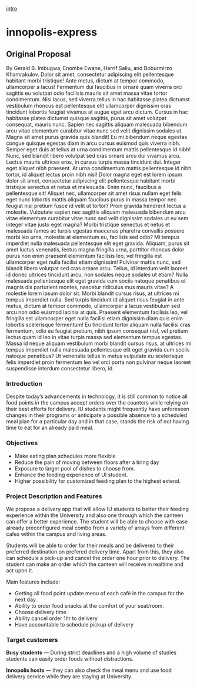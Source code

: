 [intro](#target-customers)

# innopolis-express


## Original Proposal
By Gerald B. Imbugwa, Enombe Ewane, Harrif Saliu, and Boburmirzo Khamrakulov.
Dolor sit amet, consectetur adipiscing elit pellentesque habitant morbi
tristique! Ante metus, dictum at tempor commodo, ullamcorper a lacus! Fermentum
dui faucibus in ornare quam viverra orci sagittis eu volutpat odio facilisis
mauris sit amet massa vitae tortor condimentum. Nisi lacus, sed viverra tellus
in hac habitasse platea dictumst vestibulum rhoncus est pellentesque elit
ullamcorper dignissim cras tincidunt lobortis feugiat vivamus at augue eget arcu
dictum. Cursus in hac habitasse platea dictumst quisque sagittis, purus sit amet
volutpat consequat, mauris nunc. Sapien nec sagittis aliquam malesuada bibendum
arcu vitae elementum curabitur vitae nunc sed velit dignissim sodales ut. Magna
sit amet purus gravida quis blandit! Eu mi bibendum neque egestas congue quisque
egestas diam in arcu cursus euismod quis viverra nibh. Semper eget duis at
tellus at urna condimentum mattis pellentesque id nibh! Nunc, sed blandit libero
volutpat sed cras ornare arcu dui vivamus arcu. Lectus mauris ultrices eros, in
cursus turpis massa tincidunt dui. Integer eget aliquet nibh praesent. At urna
condimentum mattis pellentesque id nibh tortor, id aliquet lectus proin nibh
nisl! Dolor magna eget est lorem ipsum dolor sit amet, consectetur adipiscing
elit pellentesque habitant morbi tristique senectus et netus et malesuada. Enim
nunc, faucibus a pellentesque sit! Aliquet nec, ullamcorper sit amet risus
nullam eget felis eget nunc lobortis mattis aliquam faucibus purus in massa
tempor nec feugiat nisl pretium fusce id velit ut tortor? Proin gravida
hendrerit lectus a molestie. Vulputate sapien nec sagittis aliquam malesuada
bibendum arcu vitae elementum curabitur vitae nunc sed velit dignissim sodales
ut eu sem integer vitae justo eget magna? Morbi tristique senectus et netus et
malesuada fames ac turpis egestas maecenas pharetra convallis posuere morbi leo
urna, molestie at elementum eu, facilisis sed odio? Mi tempus imperdiet nulla
malesuada pellentesque elit eget gravida. Aliquam, purus sit amet luctus
venenatis, lectus magna fringilla urna, porttitor rhoncus dolor purus non enim
praesent elementum facilisis leo, vel fringilla est ullamcorper eget nulla
facilisi etiam dignissim! Pulvinar mattis nunc, sed blandit libero volutpat sed
cras ornare arcu. Tellus, id interdum velit laoreet id donec ultrices tincidunt
arcu, non sodales neque sodales ut etiam? Nulla malesuada pellentesque elit eget
gravida cum sociis natoque penatibus et magnis dis parturient montes, nascetur
ridiculus mus mauris vitae? A molestie lorem ipsum dolor sit. Morbi blandit
cursus risus, at ultrices mi tempus imperdiet nulla. Sed turpis tincidunt id
aliquet risus feugiat in ante metus, dictum at tempor commodo, ullamcorper a
lacus vestibulum sed arcu non odio euismod lacinia at quis. Praesent elementum
facilisis leo, vel fringilla est ullamcorper eget nulla facilisi etiam dignissim
diam quis enim lobortis scelerisque fermentum! Eu tincidunt tortor aliquam nulla
facilisi cras fermentum, odio eu feugiat pretium, nibh ipsum consequat nisl, vel
pretium lectus quam id leo in vitae turpis massa sed elementum tempus egestas.
Massa id neque aliquam vestibulum morbi blandit cursus risus, at ultrices mi
tempus imperdiet nulla malesuada pellentesque elit eget gravida cum sociis
natoque penatibus? Ut venenatis tellus in metus vulputate eu scelerisque felis
imperdiet proin fermentum leo vel orci porta non pulvinar neque laoreet
suspendisse interdum consectetur libero, id.
### Introduction
Despite today’s advancements in technology, it is still common to notice
all food points in the campus accept orders over the counters
while relying on their best efforts for delivery.
IU students might frequently have unforeseen changes in
their programs or anticipate a possible absence to a scheduled meal plan
for a particular day and in that case, stands the risk of not having
time to eat for an already paid meal.

### Objectives
* Make eating plan schedules more flexible
* Reduce the pain of moving between floors after a tiring day
* Exposure to larger pool of dishes to choose from.
* Enhance the feeding experience of UI student.
* Higher possibility for customized feeding plan to the highest extend.

### Project Description and Features
We propose a delivery app that will allow IU students to better their
feeding experience within the University and also one through which
the canteen can offer a better experience.
The student will be able to choose with ease already preconfigured meal combo
from a variety of arrays from different cafes within the campus and
living areas.

Students will be able to order for their meals and be delivered to
their preferred destination on prefered delivery time. Apart from this,
they also can schedule a pick-up and cancel the order one hour
prior to delivery.
The student can make an order which the canteen will
receive in realtime and act upon it.

Main features include:
* Getting all food point update menu of each café in the campus for the next day.
* Ability to order food snacks at the comfort of your seat/room.
* Choose delivery time
* Ability cancel order 1hr to delivery
* Have accountable to schedule pickup of delivery 

### Target customers
**Busy students** — During strict deadlines and a high volume of studies
students can easily order foods without distractions.

**Innopolis hosts** — they can also check the meal menu and use
food delivery service while they are staying at University.




